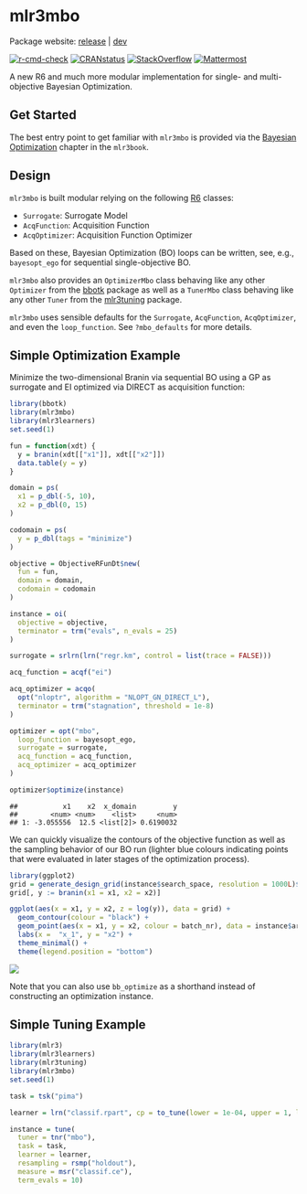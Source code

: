 
# mlr3mbo

Package website: [release](https://mlr3mbo.mlr-org.com/) \|
[dev](https://mlr3mbo.mlr-org.com/dev/)

<!-- badges: start -->

[![r-cmd-check](https://github.com/mlr-org/mlr3mbo/actions/workflows/r-cmd-check.yml/badge.svg)](https://github.com/mlr-org/mlr3mbo/actions/workflows/r-cmd-check.yml)
[![CRANstatus](https://www.r-pkg.org/badges/version/mlr3mbo)](https://cran.r-project.org/package=mlr3mbo)
[![StackOverflow](https://img.shields.io/badge/stackoverflow-mlr3-orange.svg)](https://stackoverflow.com/questions/tagged/mlr3)
[![Mattermost](https://img.shields.io/badge/chat-mattermost-orange.svg)](https://lmmisld-lmu-stats-slds.srv.mwn.de/mlr_invite/)
<!-- badges: end -->

A new R6 and much more modular implementation for single- and
multi-objective Bayesian Optimization.

## Get Started

The best entry point to get familiar with `mlr3mbo` is provided via the
[Bayesian
Optimization](https://mlr3book.mlr-org.com/chapters/chapter5/advanced_tuning_methods_and_black_box_optimization.html#sec-bayesian-optimization)
chapter in the `mlr3book`.

## Design

`mlr3mbo` is built modular relying on the following
[R6](https://cran.r-project.org/package=R6) classes:

- `Surrogate`: Surrogate Model
- `AcqFunction`: Acquisition Function
- `AcqOptimizer`: Acquisition Function Optimizer

Based on these, Bayesian Optimization (BO) loops can be written, see,
e.g., `bayesopt_ego` for sequential single-objective BO.

`mlr3mbo` also provides an `OptimizerMbo` class behaving like any other
`Optimizer` from the [bbotk](https://cran.r-project.org/package=bbotk)
package as well as a `TunerMbo` class behaving like any other `Tuner`
from the [mlr3tuning](https://cran.r-project.org/package=mlr3tuning)
package.

`mlr3mbo` uses sensible defaults for the `Surrogate`, `AcqFunction`,
`AcqOptimizer`, and even the `loop_function`. See `?mbo_defaults` for
more details.

## Simple Optimization Example

Minimize the two-dimensional Branin via sequential BO using a GP as
surrogate and EI optimized via DIRECT as acquisition function:

``` r
library(bbotk)
library(mlr3mbo)
library(mlr3learners)
set.seed(1)

fun = function(xdt) {
  y = branin(xdt[["x1"]], xdt[["x2"]])
  data.table(y = y)
}

domain = ps(
  x1 = p_dbl(-5, 10),
  x2 = p_dbl(0, 15)
)

codomain = ps(
  y = p_dbl(tags = "minimize")
)

objective = ObjectiveRFunDt$new(
  fun = fun,
  domain = domain,
  codomain = codomain
)

instance = oi(
  objective = objective,
  terminator = trm("evals", n_evals = 25)
)

surrogate = srlrn(lrn("regr.km", control = list(trace = FALSE)))

acq_function = acqf("ei")

acq_optimizer = acqo(
  opt("nloptr", algorithm = "NLOPT_GN_DIRECT_L"),
  terminator = trm("stagnation", threshold = 1e-8)
)

optimizer = opt("mbo",
  loop_function = bayesopt_ego,
  surrogate = surrogate,
  acq_function = acq_function,
  acq_optimizer = acq_optimizer
)

optimizer$optimize(instance)
```

    ##           x1    x2  x_domain         y
    ##        <num> <num>    <list>     <num>
    ## 1: -3.055556  12.5 <list[2]> 0.6190032

We can quickly visualize the contours of the objective function as well
as the sampling behavior of our BO run (lighter blue colours indicating
points that were evaluated in later stages of the optimization process).

``` r
library(ggplot2)
grid = generate_design_grid(instance$search_space, resolution = 1000L)$data
grid[, y := branin(x1 = x1, x2 = x2)]

ggplot(aes(x = x1, y = x2, z = log(y)), data = grid) +
  geom_contour(colour = "black") +
  geom_point(aes(x = x1, y = x2, colour = batch_nr), data = instance$archive$data) +
  labs(x =  "x_1", y = "x2") +
  theme_minimal() +
  theme(legend.position = "bottom")
```

![](README_files/figure-gfm/unnamed-chunk-3-1.png)<!-- -->

Note that you can also use `bb_optimize` as a shorthand instead of
constructing an optimization instance.

## Simple Tuning Example

``` r
library(mlr3)
library(mlr3learners)
library(mlr3tuning)
library(mlr3mbo)
set.seed(1)

task = tsk("pima")

learner = lrn("classif.rpart", cp = to_tune(lower = 1e-04, upper = 1, logscale = TRUE))

instance = tune(
  tuner = tnr("mbo"),
  task = task,
  learner = learner,
  resampling = rsmp("holdout"),
  measure = msr("classif.ce"),
  term_evals = 10)
```
